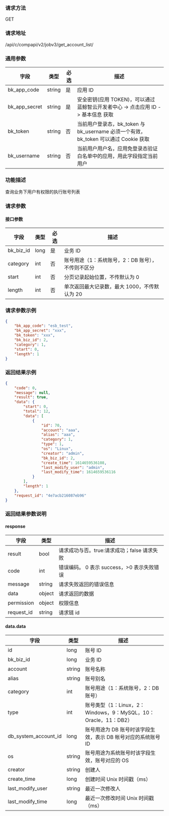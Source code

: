 
### 请求方法

GET


### 请求地址

/api/c/compapi/v2/jobv3/get_account_list/


### 通用参数

| 字段 | 类型 | 必选 |  描述 |
|-----------|------------|--------|------------|
| bk_app_code  |  string    | 是 | 应用 ID     |
| bk_app_secret|  string    | 是 | 安全密钥(应用 TOKEN)，可以通过 蓝鲸智云开发者中心 -> 点击应用 ID -> 基本信息 获取 |
| bk_token     |  string    | 否 | 当前用户登录态，bk_token 与 bk_username 必须一个有效，bk_token 可以通过 Cookie 获取 |
| bk_username  |  string    | 否 | 当前用户用户名，应用免登录态验证白名单中的应用，用此字段指定当前用户 |


### 功能描述

查询业务下用户有权限的执行账号列表

### 请求参数



#### 接口参数

| 字段       |  类型      | 必选   |  描述      |
|----------------------|------------|--------|------------|
| bk_biz_id              |  long       | 是     | 业务 ID |
| category               |  int        | 否     | 账号用途（1：系统账号，2：DB 账号），不传则不区分 |
| start                  |  int        | 否     | 分页记录起始位置，不传默认为 0 |
| length                 |  int        | 否     | 单次返回最大记录数，最大 1000，不传默认为 20 |

### 请求参数示例

```json
{
    "bk_app_code": "esb_test",
    "bk_app_secret": "xxx",
    "bk_token": "xxx",
    "bk_biz_id": 2,
    "category": 1,
    "start": 0,
    "length": 1
}
```

### 返回结果示例

```json
{
    "code": 0,
    "message": null,
    "result": true,
    "data": {
        "start": 0,
        "total": 12,
        "data": [
            {
                "id": 70,
                "account": "aaa",
                "alias": "aaa",
                "category": 1,
                "type": 1,
                "os": "Linux",
                "creator": "admin",
                "bk_biz_id": 2,
                "create_time": 1614659536108,
                "last_modify_user": "admin",
                "last_modify_time": 1614659536116
            }
        ],
        "length": 1
    },
    "request_id": "4e7acb216087eb96"
}
```

### 返回结果参数说明

#### response
| 字段      | 类型      | 描述      |
|-----------|-----------|-----------|
| result       | bool   | 请求成功与否。true:请求成功；false 请求失败 |
| code         | int    | 错误编码。 0 表示 success，>0 表示失败错误 |
| message      | string | 请求失败返回的错误信息|
| data         | object | 请求返回的数据|
| permission   | object | 权限信息|
| request_id   | string | 请求链 id|

#### data.data

| 字段      | 类型      | 描述      |
|-----------|-----------|-----------|
| id                    | long      | 账号 ID |
| bk_biz_id             | long      | 业务 ID |
| account               | string    | 账号名称 |
| alias                 | string    | 账号别名 |
| category              | int       | 账号用途（1：系统账号，2：DB 账号） |
| type                  | int       | 账号类型（1：Linux，2：Windows，9：MySQL，10：Oracle，11：DB2）|
| db_system_account_id  | long      | 账号用途为 DB 账号时该字段生效，表示 DB 帐号对应的系统账号 ID |
| os                    | string    | 账号用途为系统账号时该字段生效，账号对应的 OS |
| creator               | string    | 创建人 |
| create_time           | long      | 创建时间 Unix 时间戳（ms） |
| last_modify_user      | string    | 最近一次修改人 |
| last_modify_time      | long      | 最近一次修改时间 Unix 时间戳（ms） |
